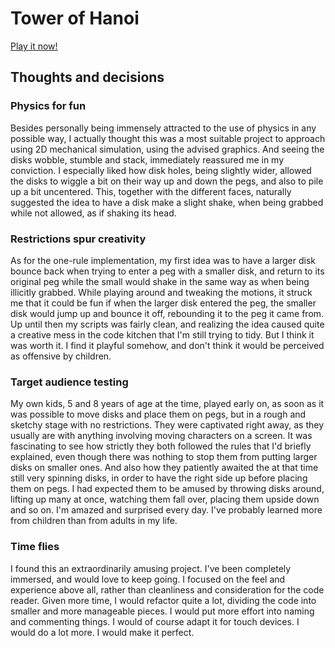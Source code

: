 # Tower of Hanoi
[Play it now!](http://rafael.se/games/tower-of-hanoi/)

## Thoughts and decisions

### Physics for fun
Besides personally being immensely attracted to the use of physics in any possible way, I actually thought this was a most suitable project to approach using 2D mechanical simulation, using the advised graphics. And seeing the disks wobble, stumble and stack, immediately reassured me in my conviction. I especially liked how disk holes, being slightly wider, allowed the disks to wiggle a bit on their way up and down the pegs, and also to pile up a bit uncentered. This, together with the different faces, naturally suggested the idea to have a disk make a slight shake, when being grabbed while not allowed, as if shaking its head.

### Restrictions spur creativity
As for the one-rule implementation, my first idea was to have a larger disk bounce back when trying to enter a peg with a smaller disk, and return to its original peg while the small would shake in the same way as when being illicitly grabbed. While playing around and tweaking the motions, it struck me that it could be fun if when the larger disk entered the peg, the smaller disk would jump up and bounce it off, rebounding it to the peg it came from. Up until then my scripts was fairly clean, and realizing the idea caused quite a creative mess in the code kitchen that I'm still trying to tidy. But I think it was worth it. I find it playful somehow, and don't think it would be perceived as offensive by children.

### Target audience testing
My own kids, 5 and 8 years of age at the time, played early on, as soon as it was possible to move disks and place them on pegs, but in a rough and sketchy stage with no restrictions. They were captivated right away, as they usually are with anything involving moving characters on a screen. It was fascinating to see how strictly they both followed the rules that I'd briefly explained, even though there was nothing to stop them from putting larger disks on smaller ones. And also how they patiently awaited the at that time still very spinning disks, in order to have the right side up before placing them on pegs. I had expected them to be amused by throwing disks around, lifting up many at once, watching them fall over, placing them upside down and so on. I'm amazed and surprised every day. I've probably learned more from children than from adults in my life.

### Time flies
I found this an extraordinarily amusing project. I've been completely immersed, and would love to keep going. I focused on the feel and experience above all, rather than cleanliness and consideration for the code reader. Given more time, I would refactor quite a lot, dividing the code into smaller and more manageable pieces. I would put more effort into naming and commenting things. I would of course adapt it for touch devices. I would do a lot more. I would make it perfect.
